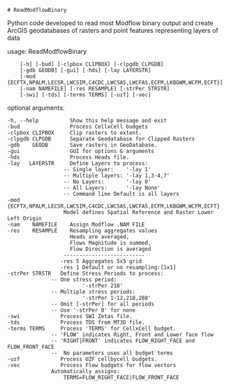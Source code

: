 	# ReadModflowBinary
Python code developed to read most Modflow binary output and create ArcGIS geodatabases of rasters 
and point features representing layers of data

usage: ReadModflowBinary 

		[-h] [-bud] [-clpbox CLIPBOX] [-clpgdb CLPGDB]
		[-gdb GEODB] [-gui] [-hds] [-lay LAYERSTR]
		[-mod {ECFTX,NPALM,LECSR,LWCSIM,C4CDC,LWCSAS,LWCFAS,ECFM,LKBGWM,WCFM,ECFT}]
		[-nam NAMEFILE] [-res RESAMPLE] [-strPer STRSTR]
		[-swi] [-tds] [-terms TERMS] [-uzf] [-vec]


optional arguments:

	-h, --help          Show this help message and exit
	-bud                Process CellxCell budgets
	-clpbox CLIPBOX     Clip rasters to extent.
  	-clpgdb CLPGDB      Separate Geodatabase for Clipped Rasters
	-gdb    GEODB       Save rasters in GeoDatabase.
	-gui                GUI for options & arguments
	-hds                Process Heads file.
	-lay   LAYERSTR     Define Layers to process:
                      -- Single layer:    '-lay 1'
                      -- Multiple layers: '-lay 1,3-4,7'
                      -- No Layers:       '-lay 0'
                      -- All Layers:      '-lay None'
                      -- Command line Default is all layers
	-mod {ECFTX,NPALM,LECSR,LWCSIM,C4CDC,LWCSAS,LWCFAS,ECFM,LKBGWM,WCFM,ECFT}
                      Model defines Spatial Reference and Raster Lower Left Origin
	-nam    NAMEFILE    Assign Modflow .NAM FILE
	-res    RESAMPLE    Resampling aggregates values
                        Heads are averaged, 
                        Flows Magnitude is summed, 
                        Flow Direction is averaged
                      --------------------------
                     -res 5 Aggregates 5x5 grid
                     -res 1 Default or no resampling:[1x1]
	-strPer STRSTR   Define Stress Periods to process:
                  -- One stress period: 
                            '-strPer 218'
                  -- Multiple stress periods: 
                            '-strPer 1-12,218,288'
                  -- Omit [-strPer] for all periods
                  -- Use '-strPer 0' for none 
 	-swi             Process SWI Zetas file.
	-tds             Process TDS from MT3D file.
	-terms TERMS     Process 'TERMS' for CellxCell budget.
                  -- 'FLOW' indicates Right, Front and Lower face flow
                  -- 'RIGHT|FRONT' indicates FLOW_RIGHT_FACE and FLOW_FRONT_FACE
                  --  No parameters uses all budget terms
	-uzf             Process UZF cellbycell budgets.
	-vec             Process Flow budgets for flow vectors 
                  Automatically assigns:
                      TERMS=FLOW_RIGHT_FACE|FLOW_FRONT_FACE

